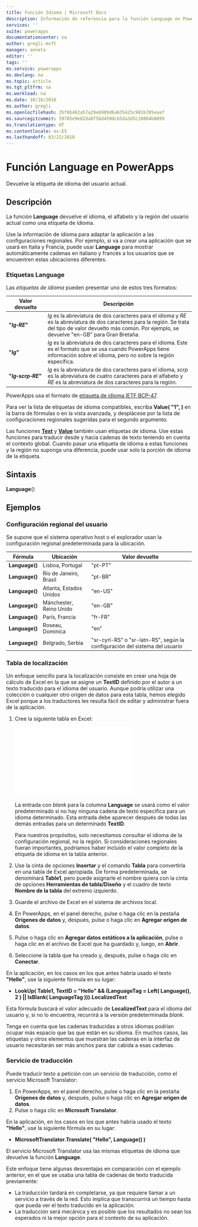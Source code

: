 ```yaml
---
title: Función Idioma | Microsoft Docs
description: Información de referencia para la función Language en PowerApps, incluidos ejemplos y sintaxis
services: ''
suite: powerapps
documentationcenter: na
author: gregli-msft
manager: anneta
editor: ''
tags: ''
ms.service: powerapps
ms.devlang: na
ms.topic: article
ms.tgt_pltfrm: na
ms.workload: na
ms.date: 10/16/2016
ms.author: gregli
ms.openlocfilehash: 35f6b462a57a29e6989d6a635425c981b705eaaf
ms.sourcegitcommit: 59785e9e82da8f5bd459dcb5da3d5c18064b0899
ms.translationtype: HT
ms.contentlocale: es-ES
ms.lasthandoff: 03/22/2018
---
```

# <a name="language-function-in-powerapps"></a>Función Language en PowerApps
Devuelve la etiqueta de idioma del usuario actual.

## <a name="description"></a>Descripción
La función **Language** devuelve el idioma, el alfabeto y la región del usuario actual como una etiqueta de idioma.

Use la información de idioma para adaptar la aplicación a las configuraciones regionales.  Por ejemplo, si va a crear una aplicación que se usará en Italia y Francia, puede usar **Language** para mostrar automáticamente cadenas en italiano y francés a los usuarios que se encuentren estas ubicaciones diferentes. 

### <a name="language-tags"></a>Etiquetas Language
Las *etiquetas de idioma* pueden presentar uno de estos tres formatos:

| Valor devuelto | Descripción |
| --- | --- |
| **"*lg&#8209;RE*"** |*lg* es la abreviatura de dos caracteres para el idioma y *RE* es la abreviatura de dos caracteres para la región.  Se trata del tipo de valor devuelto más común.  Por ejemplo, se devuelve "en-GB" para Gran Bretaña. |
| **"*lg*"** |*lg* es la abreviatura de dos caracteres para el idioma.  Este es el formato que se usa cuando PowerApps tiene información sobre el idioma, pero no sobre la región específica. |
| **"*lg&#8209;scrp&#8209;RE*"** |*lg* es la abreviatura de dos caracteres para el idioma, *scrp* es la abreviatura de cuatro caracteres para el alfabeto y *RE* es la abreviatura de dos caracteres para la región. |

PowerApps usa el formato de [etiqueta de idioma IETF BCP-47](https://tools.ietf.org/html/bcp47).  

Para ver la lista de etiquetas de idioma compatibles, escriba **Value( "1", )** en la barra de fórmulas o en la vista avanzada, y desplácese por la lista de configuraciones regionales sugeridas para el segundo argumento.  

Las funciones **[Text](function-text.md)** y **[Value](function-value.md)** también usan etiquetas de idioma.  Use estas funciones para traducir desde y hacia cadenas de texto teniendo en cuenta el contexto global.  Cuando pasar una etiqueta de idioma a estas funciones y la región no suponga una diferencia, puede usar solo la porción de idioma de la etiqueta.

## <a name="syntax"></a>Sintaxis
**Language**()

## <a name="examples"></a>Ejemplos
### <a name="users-locale"></a>Configuración regional del usuario
Se supone que el sistema operativo host o el explorador usan la configuración regional predeterminada para la ubicación.

| Fórmula | Ubicación | Valor devuelto |
| --- | --- | --- |
| **Language()** |Lisboa, Portugal |"pt-PT" |
| **Language()** |Río de Janeiro, Brasil |"pt-BR" |
| **Language()** |Atlanta, Estados Unidos |"en-US" |
| **Language()** |Mánchester, Reino Unido |"en-GB" |
| **Language()** |París, Francia |"fr-FR" |
| **Language()** |Roseau, Dominica |"en" |
| **Language()** |Belgrado, Serbia |"sr-cyrl-RS" o "sr-latn-RS", según la configuración del sistema del usuario |

### <a name="localization-table"></a>Tabla de localización
Un enfoque sencillo para la localización consiste en crear una hoja de cálculo de Excel en la que se asigne un **TextID** definido por el autor a un texto traducido para el idioma del usuario.  Aunque podría utilizar una colección o cualquier otro origen de datos para esta tabla, hemos elegido Excel porque a los traductores les resulta fácil de editar y administrar fuera de la aplicación.

1. Cree la siguiente tabla en Excel: 
   
    ![](media/function-language/loc-table.png)
   
    La entrada con *blank* para la columna **Language** se usará como el valor predeterminado si no hay ninguna cadena de texto específica para un idioma determinado. Esta entrada debe aparecer después de todas las demás entradas para un determinado **TextID**.
   
    Para nuestros propósitos, solo necesitamos consultar el idioma de la configuración regional, no la región.  Si consideraciones regionales fueran importantes, podríamos haber incluido el valor completo de la etiqueta de idioma en la tabla anterior. 
2. Use la cinta de opciones **Insertar** y el comando **Tabla** para convertirla en una tabla de Excel apropiada.  De forma predeterminada, se denominará **Table1**, pero puede asignarle el nombre quiera con la cinta de opciones **Herramientas de tabla/Diseño** y el cuadro de texto **Nombre de la tabla** del extremo izquierdo.
3. Guarde el archivo de Excel en el sistema de archivos local.   
4. En PowerApps, en el panel derecho, pulse o haga clic en la pestaña **Orígenes de datos** y, después, pulse o haga clic en **Agregar origen de datos**.
5. Pulse o haga clic en **Agregar datos estáticos a la aplicación**, pulse o haga clic en el archivo de Excel que ha guardado y, luego, en **Abrir**.
6. Seleccione la tabla que ha creado y, después, pulse o haga clic en **Conectar**.

En la aplicación, en los casos en los que antes habría usado el texto **"Hello"**, use la siguiente fórmula en su lugar:

* **LookUp( Table1, TextID = "Hello" && (LanguageTag = Left( Language(), 2 ) || IsBlank( LanguageTag ))).LocalizedText**  

Esta fórmula buscará el valor adecuado de **LocalizedText** para el idioma del usuario y, si no lo encuentra, recurrirá a la versión predeterminada *blank*. 

Tenga en cuenta que las cadenas traducidas a otros idiomas podrían ocupar más espacio que las que están en su idioma.  En muchos casos, las etiquetas y otros elementos que muestran las cadenas en la interfaz de usuario necesitarán ser más anchos para dar cabida a esas cadenas.

### <a name="translation-service"></a>Servicio de traducción
Puede traducir texto a petición con un servicio de traducción, como el servicio Microsoft Translator:  

1. En PowerApps, en el panel derecho, pulse o haga clic en la pestaña **Orígenes de datos** y, después, pulse o haga clic en **Agregar origen de datos**.
2. Pulse o haga clic en **Microsoft Translator**.

En la aplicación, en los casos en los que antes habría usado el texto **"Hello"**, use la siguiente fórmula en su lugar:

* **MicrosoftTranslator.Translate( "Hello", Language() )**

El servicio Microsoft Translator usa las mismas etiquetas de idioma que devuelve la función **Language**.

Este enfoque tiene algunas desventajas en comparación con el ejemplo anterior, en el que se usaba una tabla de cadenas de texto traducida previamente:

* La traducción tardará en completarse, ya que requiere llamar a un servicio a través de la red.  Esto implica que transcurrirá un tiempo hasta que pueda ver el texto traducido en la aplicación. 
* La traducción será mecánica y es posible que los resultados no sean los esperados ni la mejor opción para el contexto de su aplicación.

